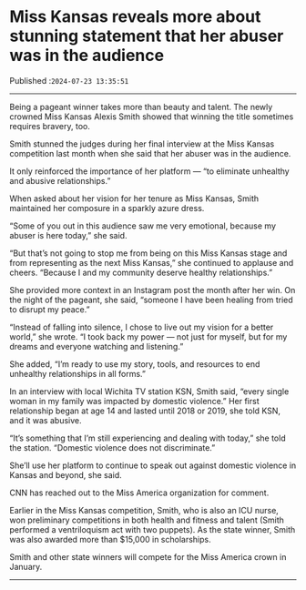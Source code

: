 # Miss Kansas reveals more about stunning statement that her abuser was in the audience

Published :`2024-07-23 13:35:51`

---

Being a pageant winner takes more than beauty and talent. The newly crowned Miss Kansas Alexis Smith showed that winning the title sometimes requires bravery, too.

Smith stunned the judges during her final interview at the Miss Kansas competition last month when she said that her abuser was in the audience.

It only reinforced the importance of her platform — “to eliminate unhealthy and abusive relationships.”

When asked about her vision for her tenure as Miss Kansas, Smith maintained her composure in a sparkly azure dress.

“Some of you out in this audience saw me very emotional, because my abuser is here today,” she said.

“But that’s not going to stop me from being on this Miss Kansas stage and from representing as the next Miss Kansas,” she continued to applause and cheers. “Because I and my community deserve healthy relationships.”

She provided more context in an Instagram post the month after her win. On the night of the pageant, she said, “someone I have been healing from tried to disrupt my peace.”

“Instead of falling into silence, I chose to live out my vision for a better world,” she wrote. “I took back my power — not just for myself, but for my dreams and everyone watching and listening.”

She added, “I’m ready to use my story, tools, and resources to end unhealthy relationships in all forms.”

In an interview with local Wichita TV station KSN, Smith said, “every single woman in my family was impacted by domestic violence.” Her first relationship began at age 14 and lasted until 2018 or 2019, she told KSN, and it was abusive.

“It’s something that I’m still experiencing and dealing with today,” she told the station. “Domestic violence does not discriminate.”

She’ll use her platform to continue to speak out against domestic violence in Kansas and beyond, she said.

CNN has reached out to the Miss America organization for comment.

Earlier in the Miss Kansas competition, Smith, who is also an ICU nurse, won preliminary competitions in both health and fitness and talent (Smith performed a ventriloquism act with two puppets). As the state winner, Smith was also awarded more than $15,000 in scholarships.

Smith and other state winners will compete for the Miss America crown in January.

---

